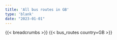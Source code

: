 ```yaml
---
title: 'All bus routes in GB'
type: 'blank'
date: "2023-01-01"
---
```


{{< breadcrumbs >}}
{{< bus_routes country=GB >}}

